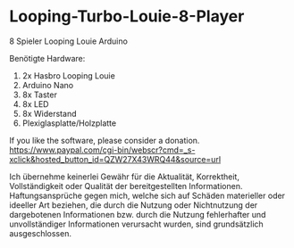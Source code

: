 # Looping-Turbo-Louie-8-Player
  8 Spieler Looping Louie Arduino 

  Benötigte Hardware:
  1. 2x Hasbro Looping Louie
  2. Arduino Nano
  3. 8x Taster
  4. 8x LED
  5. 8x Widerstand
  6. Plexiglasplatte/Holzplatte
  

If you like the software, please consider a donation.
https://www.paypal.com/cgi-bin/webscr?cmd=_s-xclick&hosted_button_id=QZW27X43WRQ44&source=url

Ich übernehme keinerlei Gewähr für die Aktualität, Korrektheit, Vollständigkeit oder Qualität der bereitgestellten Informationen. Haftungsansprüche gegen mich, welche sich auf Schäden materieller oder ideeller Art beziehen, die durch die Nutzung oder Nichtnutzung der dargebotenen Informationen bzw. durch die Nutzung fehlerhafter und unvollständiger Informationen verursacht wurden, sind grundsätzlich ausgeschlossen.
